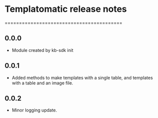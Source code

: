 # Templatomatic release notes
=========================================

0.0.0
-----
* Module created by kb-sdk init

0.0.1
-----
* Added methods to make templates with a single table, and templates with a table and an image file.

0.0.2
-----
* Minor logging update.
